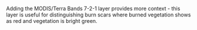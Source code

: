 <p>Adding the MODIS/Terra Bands 7-2-1 layer provides more context - this layer is useful for distinguishing burn scars where burned vegetation shows as red and vegetation is bright green.</p>
